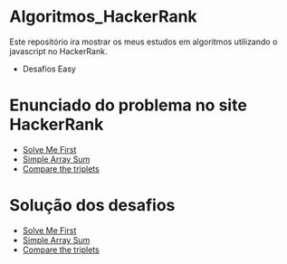 # Algoritmos_HackerRank

Este repositório ira mostrar os meus estudos em algoritmos utilizando o javascript no HackerRank.

- Desafios Easy

# Enunciado do problema no site HackerRank

- [Solve Me First](https://github.com/macmiller87/Algoritmos_HackerRank/blob/main/Enuciados/solve-me-first-English.pdf)
- [Simple Array Sum](https://github.com/macmiller87/Algoritmos_HackerRank/blob/main/Enuciados/simple-array-sum-English.pdf)
- [Compare the triplets](https://github.com/macmiller87/Algoritmos_HackerRank/blob/main/Enuciados/compare-the-triplets-English.pdf)

# Solução dos desafios

- [Solve Me First](https://github.com/macmiller87/Algoritmos_HackerRank/blob/main/Solve_me_first/index.js)
- [Simple Array Sum](https://github.com/macmiller87/Algoritmos_HackerRank/blob/main/Simple_array_sum/index.js)
- [Compare the triplets](https://github.com/macmiller87/Algoritmos_HackerRank/blob/main/Compare_the_triplets/index.js)


